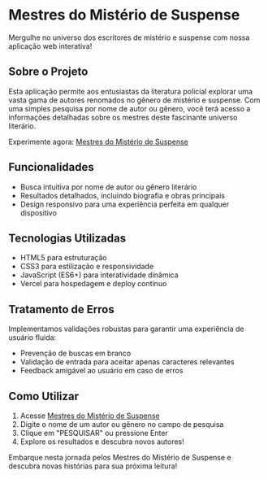 # Mestres do Mistério de Suspense

Mergulhe no universo dos escritores de mistério e suspense com nossa aplicação web interativa!

## Sobre o Projeto

Esta aplicação permite aos entusiastas da literatura policial explorar uma vasta gama de autores renomados no gênero de mistério e suspense. Com uma simples pesquisa por nome de autor ou gênero, você terá acesso a informações detalhadas sobre os mestres deste fascinante universo literário.

Experimente agora: [Mestres do Mistério de Suspense](https://escritores-zeta.vercel.app)

## Funcionalidades

- Busca intuitiva por nome de autor ou gênero literário
- Resultados detalhados, incluindo biografia e obras principais
- Design responsivo para uma experiência perfeita em qualquer dispositivo

## Tecnologias Utilizadas

- HTML5 para estruturação
- CSS3 para estilização e responsividade
- JavaScript (ES6+) para interatividade dinâmica
- Vercel para hospedagem e deploy contínuo

## Tratamento de Erros

Implementamos validações robustas para garantir uma experiência de usuário fluida:

- Prevenção de buscas em branco
- Validação de entrada para aceitar apenas caracteres relevantes
- Feedback amigável ao usuário em caso de erros

## Como Utilizar

1. Acesse [Mestres do Mistério de Suspense](https://escritores-zeta.vercel.app)
2. Digite o nome de um autor ou gênero no campo de pesquisa
3. Clique em "PESQUISAR" ou pressione Enter
4. Explore os resultados e descubra novos autores!

Embarque nesta jornada pelos Mestres do Mistério de Suspense e descubra novas histórias para sua próxima leitura!

